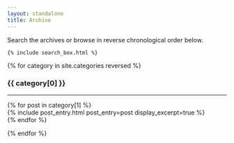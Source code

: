```yaml
---
layout: standalone
title: Archive
---
```


<p>
    Search the archives or browse in reverse chronological order below.

    {% include search_box.html %}
</p>

{% for category in site.categories reversed %}

<h3 class="text-secondary" id="{{ category[0]|slugify }}">{{ category[0] }}</h3>
<hr width="100%">
{% for post in category[1] %}
<article class="mb-4">
    {% include post_entry.html post_entry=post display_excerpt=true %}
</article>
{% endfor %}

{% endfor %}
